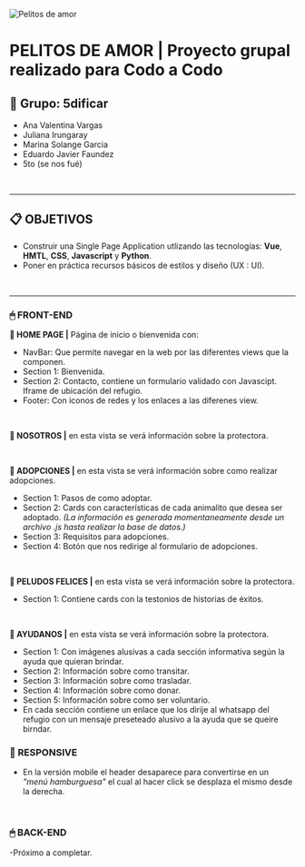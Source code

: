
![Pelitos de amor](https://res.cloudinary.com/dv7kzlqy6/image/upload/v1717000063/Pelitos_de_amor_web_arse5f.png)

# **PELITOS DE AMOR** | Proyecto grupal realizado para Codo a Codo

## **📌 Grupo: 5dificar**

-  Ana Valentina Vargas
-  Juliana Irungaray
-  Marina Solange Garcia
-  Eduardo Javier Faundez
-  5to (se nos fué)
<br />

---

## **📋 OBJETIVOS**

-  Construir una Single Page Application utlizando las tecnologías: **Vue**, **HMTL**, **CSS**, **Javascript** y **Python**.
-  Poner en práctica recursos básicos de estilos y diseño (UX : UI).

<br />

---

### **🖱 FRONT-END**

**📍 HOME PAGE |** Página de inicio o bienvenida con:
- NavBar: Que permite navegar en la web por las diferentes views que la componen.
- Section 1: Bienvenida.
- Section 2:  Contacto, contiene un formulario validado con Javascipt. Iframe de ubicación del refugio.
- Footer: Con iconos de redes y los enlaces a las diferenes view.

<br />

**📍 NOSOTROS |** en esta vista se verá información sobre la protectora.

<br />

**📍 ADOPCIONES |** en esta vista se verá información sobre como realizar adopciones.
- Section 1: Pasos de como adoptar.
- Section 2: Cards con características de cada animalito que desea ser adoptado. _(La información es generada momentaneamente desde un archivo .js hasta realizar la base de datos.)_
- Section 3: Requisitos para adopciones.
- Section 4: Botón que nos redirige al formulario de adopciones.

<br />

**📍 PELUDOS FELICES |** en esta vista se verá información sobre la protectora.
 - Section 1: Contiene cards con la testonios de historias de éxitos.

<br />

**📍 AYUDANOS |** en esta vista se verá información sobre la protectora.
- Section 1: Con imágenes alusivas a cada sección informativa según la ayuda que quieran brindar.
- Section 2: Información sobre como transitar.
- Section 3: Información sobre como trasladar.
- Section 4: Información sobre como donar.
- Section 5: Información sobre como ser voluntario.
- En cada sección contiene un enlace que los dirije al whatsapp del refugio con un mensaje preseteado alusivo a la ayuda que se queire birndar. 

### **📱 RESPONSIVE**

- En la versión mobile el header desaparece para convertirse en un _"menú hamburguesa"_ el cual al hacer click se desplaza el  mismo desde la derecha.

<br />


### **🖱 BACK-END**

-Próximo a completar.